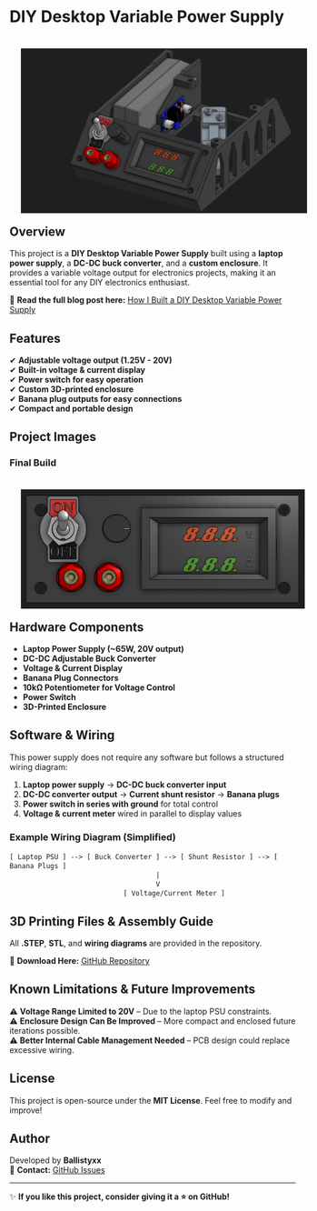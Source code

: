 # DIY Desktop Variable Power Supply

<img src="https://raw.githubusercontent.com/Ballistyxx/eliferrara/master/assets/Desktop-Power-Supply/render.png" alt="Full CAD model of desktop power supply" width="600" ALIGN="left" HSPACE="20" VSPACE="20"/>

## Overview
This project is a **DIY Desktop Variable Power Supply** built using a **laptop power supply**, a **DC-DC buck converter**, and a **custom enclosure**. It provides a variable voltage output for electronics projects, making it an essential tool for any DIY electronics enthusiast.

📜 **Read the full blog post here:** [How I Built a DIY Desktop Variable Power Supply](https://github.com/Ballistyxx/desktop-power-supply)

## Features
✔ **Adjustable voltage output (1.25V - 20V)**  
✔ **Built-in voltage & current display**  
✔ **Power switch for easy operation**  
✔ **Custom 3D-printed enclosure**  
✔ **Banana plug outputs for easy connections**  
✔ **Compact and portable design**  

## Project Images

### Final Build
<img src="https://raw.githubusercontent.com/Ballistyxx/eliferrara/master/assets/Desktop-Power-Supply/frontpanel.png" alt="Front panel of power supply" width="500" ALIGN="left" HSPACE="20" VSPACE="20"/>

## Hardware Components
- **Laptop Power Supply (~65W, 20V output)**
- **DC-DC Adjustable Buck Converter**
- **Voltage & Current Display**
- **Banana Plug Connectors**
- **10kΩ Potentiometer for Voltage Control**
- **Power Switch**
- **3D-Printed Enclosure**

## Software & Wiring
This power supply does not require any software but follows a structured wiring diagram:

1. **Laptop power supply** → **DC-DC buck converter input**
2. **DC-DC converter output** → **Current shunt resistor** → **Banana plugs**
3. **Power switch in series with ground** for total control
4. **Voltage & current meter** wired in parallel to display values

### Example Wiring Diagram (Simplified)
```plaintext
[ Laptop PSU ] --> [ Buck Converter ] --> [ Shunt Resistor ] --> [ Banana Plugs ]
                                    |
                                    V
                            [ Voltage/Current Meter ]
```

## 3D Printing Files & Assembly Guide
All **.STEP**, **STL**, and **wiring diagrams** are provided in the repository.

📂 **Download Here:** [GitHub Repository](https://github.com/Ballistyxx/desktop-power-supply)

## Known Limitations & Future Improvements
⚠ **Voltage Range Limited to 20V** – Due to the laptop PSU constraints.  
⚠ **Enclosure Design Can Be Improved** – More compact and enclosed future iterations possible.  
⚠ **Better Internal Cable Management Needed** – PCB design could replace excessive wiring.  

## License
This project is open-source under the **MIT License**. Feel free to modify and improve!

## Author
Developed by **Ballistyxx**  
📧 **Contact:** [GitHub Issues](https://github.com/Ballistyxx/desktop-power-supply/issues)

---
✨ **If you like this project, consider giving it a ⭐ on GitHub!**



